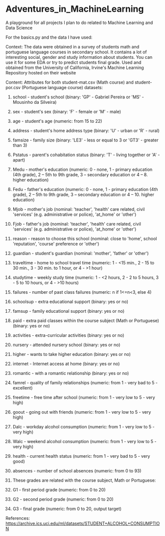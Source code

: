 # Adventures_in_MachineLearning
A playground for all projects I plan to do related to Machine Learning and Data Science


For the basics.py and the data I have used:

Context: The data were obtained in a survey of students math and portuguese language courses in secondary school. It contains a lot of interesting social, gender and study information about students. You can use it for some EDA or try to predict students final grade. Used and obtained from the University of California, Irvine's Machine Learning Repository hosted on their website

Content: Attributes for both student-mat.csv (Math course) and student-por.csv (Portuguese language course) datasets:

1. school - student's school (binary: 'GP' - Gabriel Pereira or 'MS' - Mousinho da Silveira)
2. sex - student's sex (binary: 'F' - female or 'M' - male)
3. age - student's age (numeric: from 15 to 22)
4. address - student's home address type (binary: 'U' - urban or 'R' - rural)
5. famsize - family size (binary: 'LE3' - less or equal to 3 or 'GT3' - greater than 3)
6. Pstatus - parent's cohabitation status (binary: 'T' - living together or 'A' - apart)
7. Medu - mother's education (numeric: 0 - none, 1 - primary education (4th grade), 2 – 5th to 9th grade, 3 – secondary education or 4 – 8. higher education)
9. Fedu - father's education (numeric: 0 - none, 1 - primary education (4th grade), 2 – 5th to 9th grade, 3 – secondary education or 4 – 10. higher education)
11. Mjob - mother's job (nominal: 'teacher', 'health' care related, civil 'services' (e.g. administrative or police), 'at_home' or 'other')
12. Fjob - father's job (nominal: 'teacher', 'health' care related, civil 'services' (e.g. administrative or police), 'at_home' or 'other')
13. reason - reason to choose this school (nominal: close to 'home', school 'reputation', 'course' preference or 'other')
14. guardian - student's guardian (nominal: 'mother', 'father' or 'other')
15. traveltime - home to school travel time (numeric: 1 - <15 min., 2 - 15 to 30 min., 3 - 30 min. to 1 hour, or 4 - >1 hour)
16. studytime - weekly study time (numeric: 1 - <2 hours, 2 - 2 to 5 hours, 3 - 5 to 10 hours, or 4 - >10 hours)
17. failures - number of past class failures (numeric: n if 1<=n<3, else 4)
18. schoolsup - extra educational support (binary: yes or no)
19. famsup - family educational support (binary: yes or no)
20. paid - extra paid classes within the course subject (Math or Portuguese) (binary: yes or no)
21. activities - extra-curricular activities (binary: yes or no)
22. nursery - attended nursery school (binary: yes or no)
23. higher - wants to take higher education (binary: yes or no)
24. internet - Internet access at home (binary: yes or no)
25. romantic - with a romantic relationship (binary: yes or no)
26. famrel - quality of family relationships (numeric: from 1 - very bad to 5 - excellent)
27. freetime - free time after school (numeric: from 1 - very low to 5 - very high)
28. goout - going out with friends (numeric: from 1 - very low to 5 - very high)
29. Dalc - workday alcohol consumption (numeric: from 1 - very low to 5 - very high)
30. Walc - weekend alcohol consumption (numeric: from 1 - very low to 5 - very high)
31. health - current health status (numeric: from 1 - very bad to 5 - very good)
32. absences - number of school absences (numeric: from 0 to 93)
33. These grades are related with the course subject, Math or Portuguese:

34. G1 - first period grade (numeric: from 0 to 20)
35. G2 - second period grade (numeric: from 0 to 20)
36. G3 - final grade (numeric: from 0 to 20, output target)

References: https://archive.ics.uci.edu/ml/datasets/STUDENT+ALCOHOL+CONSUMPTION
